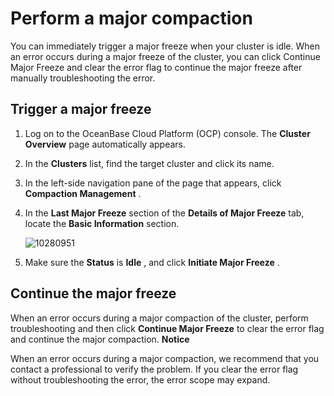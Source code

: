 Perform a major compaction 
===============================================

You can immediately trigger a major freeze when your cluster is idle. When an error occurs during a major freeze of the cluster, you can click Continue Major Freeze and clear the error flag to continue the major freeze after manually troubleshooting the error. 

Trigger a major freeze 
-------------------------------------------

1. Log on to the OceanBase Cloud Platform (OCP) console. The **Cluster Overview** page automatically appears.

   

2. In the **Clusters** list, find the target cluster and click its name.

   

3. In the left-side navigation pane of the page that appears, click **Compaction Management** .

   

4. In the **Last Major Freeze** section of the **Details of Major Freeze** tab, locate the **Basic Information** section.

   ![10280951](https://help-static-aliyun-doc.aliyuncs.com/assets/img/en-US/1895818361/p345198.png)
   

5. Make sure the **Status** is **Idle** , and click **Initiate Major Freeze** .

   




Continue the major freeze 
----------------------------------------------

When an error occurs during a major compaction of the cluster, perform troubleshooting and then click **Continue Major Freeze** to clear the error flag and continue the major compaction. 
**Notice**



When an error occurs during a major compaction, we recommend that you contact a professional to verify the problem. If you clear the error flag without troubleshooting the error, the error scope may expand.
